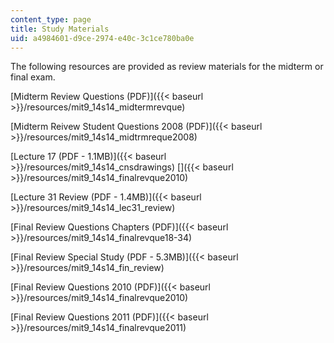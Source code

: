 ```yaml
---
content_type: page
title: Study Materials
uid: a4984601-d9ce-2974-e40c-3c1ce780ba0e
---
```


The following resources are provided as review materials for the midterm or final exam.

[Midterm Review Questions (PDF)]({{< baseurl >}}/resources/mit9_14s14_midtermrevque)

[Midterm Reivew Student Questions 2008 (PDF)]({{< baseurl >}}/resources/mit9_14s14_midtrmreque2008)

[Lecture 17 (PDF - 1.1MB)]({{< baseurl >}}/resources/mit9_14s14_cnsdrawings) []({{< baseurl >}}/resources/mit9_14s14_finalrevque2010) 

[Lecture 31 Review (PDF - 1.4MB)]({{< baseurl >}}/resources/mit9_14s14_lec31_review)

[Final Review Questions Chapters (PDF)]({{< baseurl >}}/resources/mit9_14s14_finalrevque18-34)

[Final Review Special Study (PDF - 5.3MB)]({{< baseurl >}}/resources/mit9_14s14_fin_review)

[Final Review Questions 2010 (PDF)]({{< baseurl >}}/resources/mit9_14s14_finalrevque2010)

[Final Review Questions 2011 (PDF)]({{< baseurl >}}/resources/mit9_14s14_finalrevque2011)